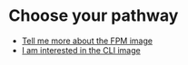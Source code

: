 # Choose your pathway

- [Tell me more about the FPM image](./fpm/README.md)
- [I am interested in the CLI image](./cli/README.md)
